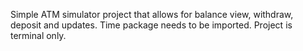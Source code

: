 Simple ATM simulator project that allows for balance view, withdraw, deposit and updates.
Time package needs to be imported.
Project is terminal only.
